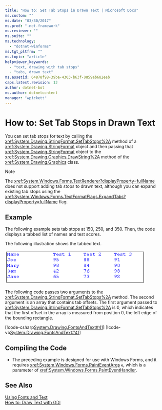 ```yaml
---
title: "How to: Set Tab Stops in Drawn Text | Microsoft Docs"
ms.custom: ""
ms.date: "03/30/2017"
ms.prod: ".net-framework"
ms.reviewer: ""
ms.suite: ""
ms.technology: 
  - "dotnet-winforms"
ms.tgt_pltfrm: ""
ms.topic: "article"
helpviewer_keywords: 
  - "text, drawing with tab stops"
  - "tabs, drawn text"
ms.assetid: 64878f98-39ba-4303-b63f-0859ab682eeb
caps.latest.revision: 13
author: dotnet-bot
ms.author: dotnetcontent
manager: "wpickett"
---
```

# How to: Set Tab Stops in Drawn Text
You can set tab stops for text by calling the <xref:System.Drawing.StringFormat.SetTabStops%2A> method of a <xref:System.Drawing.StringFormat> object and then passing that <xref:System.Drawing.StringFormat> object to the <xref:System.Drawing.Graphics.DrawString%2A> method of the <xref:System.Drawing.Graphics> class.  
  
> [!NOTE]
>  The <xref:System.Windows.Forms.TextRenderer?displayProperty=fullName> does not support adding tab stops to drawn text, although you can expand existing tab stops using the <xref:System.Windows.Forms.TextFormatFlags.ExpandTabs?displayProperty=fullName> flag.  
  
## Example  
 The following example sets tab stops at 150, 250, and 350. Then, the code displays a tabbed list of names and test scores.  
  
 The following illustration shows the tabbed text.  
  
 ![Fonts Text](../../../../docs/framework/winforms/advanced/media/fontstext4.png "fontstext4")  
  
 The following code passes two arguments to the <xref:System.Drawing.StringFormat.SetTabStops%2A> method. The second argument is an array that contains tab offsets. The first argument passed to <xref:System.Drawing.StringFormat.SetTabStops%2A> is 0, which indicates that the first offset in the array is measured from position 0, the left edge of the bounding rectangle.  
  
 [!code-csharp[System.Drawing.FontsAndText#41](../../../../samples/snippets/csharp/VS_Snippets_Winforms/System.Drawing.FontsAndText/CS/Class1.cs#41)]
 [!code-vb[System.Drawing.FontsAndText#41](../../../../samples/snippets/visualbasic/VS_Snippets_Winforms/System.Drawing.FontsAndText/VB/Class1.vb#41)]  
  
## Compiling the Code  
  
-   The preceding example is designed for use with Windows Forms, and it requires <xref:System.Windows.Forms.PaintEventArgs> `e`, which is a parameter of <xref:System.Windows.Forms.PaintEventHandler>.  
  
## See Also  
 [Using Fonts and Text](../../../../docs/framework/winforms/advanced/using-fonts-and-text.md)   
 [How to: Draw Text with GDI](../../../../docs/framework/winforms/advanced/how-to-draw-text-with-gdi.md)